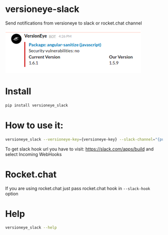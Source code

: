 # versioneye-slack
Send notifications from versioneye to slack or rocket.chat channel

![Screenshot](https://raw.githubusercontent.com/Sharpek/versioneye-slack/master/data/preview.png)

# Install

```bash
pip install versioneye_slack
```

# How to use it:

```bash
versioneye_slack --versioneye-key={versioneye-key} --slack-channel="{publish channel}" --slack-hook='{registered slack hook url}'
```

To get slack hook url you have to visit: https://slack.com/apps/build and select Incoming WebHooks

# Rocket.chat
If you are using rocket.chat just pass rocket.chat hook in `--slack-hook` option


# Help
```bash
versioneye_slack --help
```